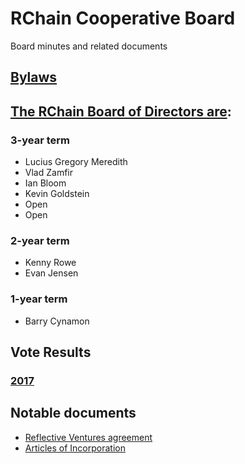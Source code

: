 # RChain Cooperative Board
Board minutes and related documents

## [Bylaws](2017/08-28/Bylaws.md)

## [The RChain Board of Directors are](2017/11-14/Meeting%20Minutes.pdf):
### 3-year term
 - Lucius Gregory Meredith
 - Vlad Zamfir
 - Ian Bloom
 - Kevin Goldstein
 - Open
 - Open
### 2-year term
 - Kenny Rowe
 - Evan Jensen
### 1-year term
 - Barry Cynamon
 
## Vote Results
### [2017](2017/11-14/Meeting%20Minutes.pdf)

## Notable documents
 - [Reflective Ventures agreement](2018/01-05/RChain%20Ventures%20Agreement%20FINAL.pdf)
 - [Articles of Incorporation](2017/01-10/RChain%20Cooperative%20-%20Articles%20of%20Incorporation%20with%20RA.pdf)
